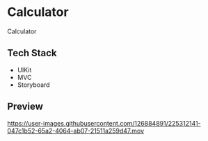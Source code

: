 # Calculator
Calculator
## Tech Stack
- UIKit
- MVC
- Storyboard

## Preview
https://user-images.githubusercontent.com/126884891/225312141-047c1b52-65a2-4064-ab07-21511a259d47.mov
